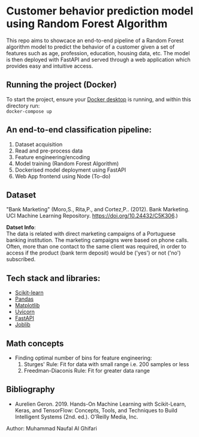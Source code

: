 # Customer behavior prediction model using Random Forest Algorithm
This repo aims to showcace an end-to-end pipeline of a Random Forest algorithm model to predict the behavior of a customer given a set of features such as age, profession, education, housing data, etc. The model is then deployed with FastAPI and served through a web application which provides easy and intuitive access.

## Running the project (Docker)
To start the project, ensure your [Docker desktop](https://www.docker.com/products/docker-desktop/) is running, and within this directory run:  
```docker-compose up```

##  An end-to-end classification pipeline:
1. Dataset acquisition
2. Read and pre-process data
3. Feature engineering/encoding
4. Model training (Random Forest Algorithm)
5. Dockerised model deployment using FastAPI
6. Web App frontend using Node (To-do)

## Dataset
"Bank Marketing" (Moro,S., Rita,P., and Cortez,P.. (2012). Bank Marketing. UCI Machine Learning Repository. https://doi.org/10.24432/C5K306.)  

**Datset Info**:  
The data is related with direct marketing campaigns of a Portuguese banking institution. The marketing campaigns were based on phone calls. Often, more than one contact to the same client was required, in order to access if the product (bank term deposit) would be ('yes') or not ('no') subscribed. 

## Tech stack and libraries:
- [Scikit-learn](https://scikit-learn.org/stable/)
- [Pandas](https://pandas.pydata.org/)
- [Matplotlib](https://matplotlib.org/)
- [Uvicorn](https://www.uvicorn.org/)
- [FastAPI](https://fastapi.tiangolo.com/)
- [Joblib](https://joblib.readthedocs.io/en/stable/)

## Math concepts
- Finding optimal number of bins for feature engineering:
    1. Sturges' Rule: Fit for data with small range i.e. 200 samples or less
    2. Freedman-Diaconis Rule: Fit for greater data range

## Bibliography
- Aurelien Geron. 2019. Hands-On Machine Learning with Scikit-Learn, Keras, and TensorFlow: Concepts, Tools, and Techniques to Build Intelligent Systems (2nd. ed.). O'Reilly Media, Inc.

Author: Muhammad Naufal Al Ghifari
